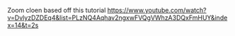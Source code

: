 Zoom cloen based off this tutorial
https://www.youtube.com/watch?v=DvlyzDZDEq4&list=PLzNQ4Aqhav2ngxwFVQgVWhzA3DQxFmHUY&index=14&t=2s
